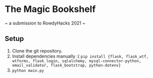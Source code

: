 # The Magic Bookshelf 
~ a submission to RowdyHacks 2021 ~

## Setup
1. Clone the git repository.
2. Install dependencies manually :( `pip install {flask, flask_wtf, wtforms, flask_login, sqlalchemy, mysql-connector-python, email_validator, flask_bootstrap, python-dotenv}`
3. `python main.py`
